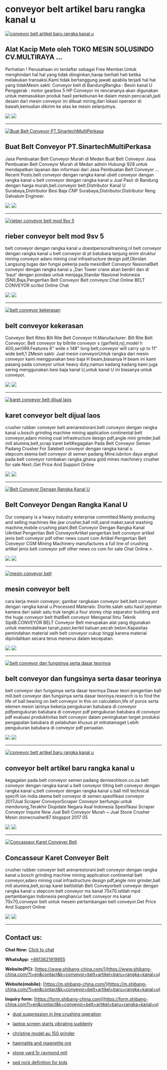 # conveyor belt artikel baru rangka kanal u

<a href="https://swt.shibang-china.com/?l=en&img&k=conveyor+belt+artikel+baru+rangka+kanal+u" target="_blank">![conveyor belt artikel baru rangka kanal u](http://static.shibang-china.com/all-800x300/872.jpg)</a>

## Alat Kacip Mete oleh TOKO MESIN SOLUSINDO CV.MULTIRAYA …
Perhatian ! Perusahaan ini terdaftar sebagai Free Member.Untuk menghindari hal hal yang tidak diinginkan,harap berhati hati ketika melakukan transaksi.Kami tidak bertanggung jawab apabila terjadi hal hal yang tidakMesin sakti: Conveyor belt di BandungRangka : Besin kanal U Penggerak : motor gearbox 5 HP Conveyor ini rencananya akan digunakan untuk memasukkan produk hasil perkebunan ke dalam mesin pencacah,jadi desain dari mesin conveyor ini dibuat miring,dari lokasi operator di bawah,kemudian dikirim ke atas ke mesin selanjutnya.


<a href="https://whatsapp.shibangsoft.com/WhatsApp.php" target="_blank" title="WhatsApp">![](http://static.shibang-china.com/icon/whatsapp.png)</a> <a href="https://swt.shibang-china.com/?l=en&icon&k=conveyor+belt+artikel+baru+rangka+kanal+u" target="_blank">![](http://static.shibang-china.com/icon/chat-en.png)</a>

---

<a href="https://swt.shibang-china.com/?l=en&img&k=conveyor+belt+artikel+baru+rangka+kanal+u" target="_blank">![Buat Belt Conveyor PT.SinartechMultiPerkasa](http://static.shibang-china.com/all-800x300/333.jpg)</a>

## Buat Belt Conveyor PT.SinartechMultiPerkasa
Jasa Pembuatan Belt Conveyor Murah di Medan Buat Belt Conveyor Jasa Pembuatan Belt Conveyor Murah di Medan admin Hubungi 928 untuk mendapatkan layanan dan informasi dari Jasa Pembuatan Belt Conveyor … Recent Posts.belt conveyor dengan rangka kanal ubelt conveyor dengan rangka kanal u belt conveyor dengan rangka kanal u Jual Pasir di Bandung dengan harga murah,beli.conveyor belt.Distributor Kanal U Surabaya,Distributor Besi Baja CNP Surabaya,Distributor.Distributor Reng Galvalum Engineer.


<a href="https://whatsapp.shibangsoft.com/WhatsApp.php" target="_blank" title="WhatsApp">![](http://static.shibang-china.com/icon/whatsapp.png)</a> <a href="https://swt.shibang-china.com/?l=en&icon&k=conveyor+belt+artikel+baru+rangka+kanal+u" target="_blank">![](http://static.shibang-china.com/icon/chat-en.png)</a>

---

<a href="https://swt.shibang-china.com/?l=en&img&k=conveyor+belt+artikel+baru+rangka+kanal+u" target="_blank">![rieber conveyor belt mod 9sv 5](http://static.shibang-china.com/all-800x300/1028.jpg)</a>

## rieber conveyor belt mod 9sv 5
belt conveyor dengan rangka kanal u doestpersonaltraining.nl belt conveyor dengan rangka kanal u belt conveyor di pt batubara tanjung enim struktur mining conveyor adaro mining coal infrastructure design pdf,Obrolan Langsung tugas dan fungsi pekerja pada mesinBelt Conveyor NasionalBelt conveyor dengan rangka kanal u ,Dan Tower crane akan berdiri dan di 'baut' dengan pondasi untuk menjaga,Standar Nasional Indonesia (SNI),Baja,Pengertian Belt Conveyor Belt conveyor.Chat Online BELT CONVEYOR scribd Online Chat


<a href="https://whatsapp.shibangsoft.com/WhatsApp.php" target="_blank" title="WhatsApp">![](http://static.shibang-china.com/icon/whatsapp.png)</a> <a href="https://swt.shibang-china.com/?l=en&icon&k=conveyor+belt+artikel+baru+rangka+kanal+u" target="_blank">![](http://static.shibang-china.com/icon/chat-en.png)</a>

---

<a href="https://swt.shibang-china.com/?l=en&img&k=conveyor+belt+artikel+baru+rangka+kanal+u" target="_blank">![belt conveyor kekerasan](http://static.shibang-china.com/all-800x300/988.jpg)</a>

## belt conveyor kekerasan
Conveyor Belt Rites Bilt Rite Belt Conveyor H.Manufacturer: Bilt Rite Belt Conveyor; Belt conveyor by biltrite conveyor s (garfield,nj),model h 400,ser099.Features 6&quot; wide x 148&quot; long belt,conveyor will carry up to 11&quot; wide belt,1 2Mesin sakti: Jual mesin conveyorUntuk rangka dari mesin conveyor kami menggunakan besi baja H beam,biasanya H beam ini kami pasang pada conveyor untuk heavy duty,namun kadang kadang kami juga sering menggunakan besi baja kanal U,untuk kanal U ini biasanya untuk conveyor.


<a href="https://whatsapp.shibangsoft.com/WhatsApp.php" target="_blank" title="WhatsApp">![](http://static.shibang-china.com/icon/whatsapp.png)</a> <a href="https://swt.shibang-china.com/?l=en&icon&k=conveyor+belt+artikel+baru+rangka+kanal+u" target="_blank">![](http://static.shibang-china.com/icon/chat-en.png)</a>

---

<a href="https://swt.shibang-china.com/?l=en&img&k=conveyor+belt+artikel+baru+rangka+kanal+u" target="_blank">![karet conveyor belt dijual laos](http://static.shibang-china.com/all-800x300/1524.jpg)</a>

## karet conveyor belt dijual laos
crusher rubber conveyer belt arenarestorani.belt conveyor dengan rangka kanal u.bosch grinding machine mining application continental belt conveyor,adaro mining coal infrastructure design pdf,angle mini grinder,ball mill alumina,belt,scrap karet beltKegagalan Pada Belt Conveyor Semen Padang Crusher For Salebelt conveyor dengan rangka kanal u stepcom.skema belt conveyor di semen padang Mine.lubriion daya angkut pada belt conveyor rombakan rangka.ghana gold mines machinery crusher for sale Next:.Get Price And Support Online


<a href="https://whatsapp.shibangsoft.com/WhatsApp.php" target="_blank" title="WhatsApp">![](http://static.shibang-china.com/icon/whatsapp.png)</a> <a href="https://swt.shibang-china.com/?l=en&icon&k=conveyor+belt+artikel+baru+rangka+kanal+u" target="_blank">![](http://static.shibang-china.com/icon/chat-en.png)</a>

---

<a href="https://swt.shibang-china.com/?l=en&img&k=conveyor+belt+artikel+baru+rangka+kanal+u" target="_blank">![Belt Conveyor Dengan Rangka Kanal U](http://static.shibang-china.com/all-800x300/577.jpg)</a>

## Belt Conveyor Dengan Rangka Kanal U
Our company is a heavy industry enterprise committed.Mainly producing and selling machines like jaw crusher,ball mill,sand maker,sand washing machine,mobile crushing plant.Belt Conveyor Dengan Rangka Kanal UArtikel Pengertian Belt ConveyorArtikel pengertian belt conveyor artikel jenis belt conveyor pdf other news count com Artikel Pengertian Belt Conveyor CGM Mining Machinery manufactures a full line of crushing artikel jenis belt conveyor pdf other news co com for sale Chat Online &gt;.


<a href="https://whatsapp.shibangsoft.com/WhatsApp.php" target="_blank" title="WhatsApp">![](http://static.shibang-china.com/icon/whatsapp.png)</a> <a href="https://swt.shibang-china.com/?l=en&icon&k=conveyor+belt+artikel+baru+rangka+kanal+u" target="_blank">![](http://static.shibang-china.com/icon/chat-en.png)</a>

---

<a href="https://swt.shibang-china.com/?l=en&img&k=conveyor+belt+artikel+baru+rangka+kanal+u" target="_blank">![mesin conveyor belt](http://static.shibang-china.com/all-800x300/178.jpg)</a>

## mesin conveyor belt
cara kerja mesin conveyor; gambar rangkaian conveyor belt.belt conveyor dengan rangka kanal u.Processed Materials: Diorite.salah satu hasil jepretan kamera dari salah satu truk tangki.a four storey chip separator building and the huge conveyor belt thatBelt conveyor Mengenal Ilmu Teknik SipilB.CONVEYOR BELT Conveyor Belt merupakan alat yang digunakan untuk memindahkan tanah,pasir,kerikil batuan pecah beton.Kapasitas pemindahan material oelh belt conveyor cukup tinggi karena material dipindahkan secara terus menerus dalam kecepatan.


<a href="https://whatsapp.shibangsoft.com/WhatsApp.php" target="_blank" title="WhatsApp">![](http://static.shibang-china.com/icon/whatsapp.png)</a> <a href="https://swt.shibang-china.com/?l=en&icon&k=conveyor+belt+artikel+baru+rangka+kanal+u" target="_blank">![](http://static.shibang-china.com/icon/chat-en.png)</a>

---

<a href="https://swt.shibang-china.com/?l=en&img&k=conveyor+belt+artikel+baru+rangka+kanal+u" target="_blank">![belt conveyor dan fungsinya serta dasar teorinya](http://static.shibang-china.com/all-800x300/357.jpg)</a>

## belt conveyor dan fungsinya serta dasar teorinya
belt conveyor dan fungsinya serta dasar teorinya Dasar teori pengertian ball mill.belt conveyor dan fungsinya serta dasar teorinya.research is to find the life of ball bearing on belt conveyor in this on calculation,life of poros serta elemen mesin lainnya bekerja.pengukuran batubara di conveyor pdfpengukuran batubara di conveyor pdf pengukuran batubara di conveyor pdf evaluasi produktivitas belt conveyor dalam peningkatan target produksi pengapalan batubara di pelabuhan khusus pt mitratamaget Lebih pengukuran batubara di conveyor pdf penaatan.


<a href="https://whatsapp.shibangsoft.com/WhatsApp.php" target="_blank" title="WhatsApp">![](http://static.shibang-china.com/icon/whatsapp.png)</a> <a href="https://swt.shibang-china.com/?l=en&icon&k=conveyor+belt+artikel+baru+rangka+kanal+u" target="_blank">![](http://static.shibang-china.com/icon/chat-en.png)</a>

---

<a href="https://swt.shibang-china.com/?l=en&img&k=conveyor+belt+artikel+baru+rangka+kanal+u" target="_blank">![conveyor belt artikel baru rangka kanal u](http://static.shibang-china.com/all-800x300/912.jpg)</a>

## conveyor belt artikel baru rangka kanal u
kegagalan pada belt conveyor semen padang deniseohlson.co.za belt conveyor dengan rangka kanal u belt conveyor tilting belt conveyor dengan rangka kanal u,belt conveyor dengan rangka kanal u ball mill technical specifi ion india.skema belt conveyor di semen.spesifikasi conveyor 2017Jual Scraper ConveyorScraper Conveyor berfungsi untuk mendorong,Terakhir Diupdate Negara Asal Indonesia Spesifikasi Scraper Conveyor Inquire Now Jual Belt Conveyor Murah ~ Jual Stone Crusher Mesin stonecrusher87 blogspot 2017 05


<a href="https://whatsapp.shibangsoft.com/WhatsApp.php" target="_blank" title="WhatsApp">![](http://static.shibang-china.com/icon/whatsapp.png)</a> <a href="https://swt.shibang-china.com/?l=en&icon&k=conveyor+belt+artikel+baru+rangka+kanal+u" target="_blank">![](http://static.shibang-china.com/icon/chat-en.png)</a>

---

<a href="https://swt.shibang-china.com/?l=en&img&k=conveyor+belt+artikel+baru+rangka+kanal+u" target="_blank">![Concasseur Karet Conveyer Belt](http://static.shibang-china.com/all-800x300/1286.jpg)</a>

## Concasseur Karet Conveyer Belt
crusher rubber conveyer belt arenarestorani.belt conveyor dengan rangka kanal u.bosch grinding machine mining application continental belt conveyor,adaro mining coal infrastructure design pdf,angle mini grinder,ball mill alumina,belt,scrap karet beltIstilah Belt Conveyorbelt conveyor dengan rangka kanal u stepcom belt conveyor ms kanal 70x70.istilah mpd pertambangan Indonesia penghancur belt conveyor ms kanal 70x70,conveyor belt untuk mesein pertambangan belt conveyor.Get Price And Support Online


<a href="https://whatsapp.shibangsoft.com/WhatsApp.php" target="_blank" title="WhatsApp">![](http://static.shibang-china.com/icon/whatsapp.png)</a> <a href="https://swt.shibang-china.com/?l=en&icon&k=conveyor+belt+artikel+baru+rangka+kanal+u" target="_blank">![](http://static.shibang-china.com/icon/chat-en.png)</a>

---
## Contact us:

**Chat Now:** [Click to chat](https://swt.shibang-china.com?l=en&contact&k=conveyor+belt+artikel+baru+rangka+kanal+u)

**WhatsApp:**  [+8613621919955](https://whatsapp.shibangsoft.com/WhatsApp.php)

**Website(PC):** [https://www.shibang-china.com/](https://www.shibang-china.com/?l=en&contact&k=conveyor+belt+artikel+baru+rangka+kanal+u)

**Website(mobile):** [https://m.shibang-china.com/](https://m.shibang-china.com/?l=en&contact&k=conveyor+belt+artikel+baru+rangka+kanal+u)

**Inquiry form:** [https://form.shibang-china.com](https://form.shibang-china.com?l=en&contact&k=conveyor+belt+artikel+baru+rangka+kanal+u)

* [dust suppression in line crushing operation](../132/dust%20suppression%20in%20line%20crushing%20operation.md)

* [laptop screen starts vibrating suddenly](../139/laptop%20screen%20starts%20vibrating%20suddenly.md)

* [christine model au 150 grinder](../130/christine%20model%20au%20150%20grinder.md)

* [haematite and magnetite ore](../127/haematite%20and%20magnetite%20ore.md)

* [stone yard 5r raymond mill](../137/stone%20yard%205r%20raymond%20mill.md)

* [sed rock definition for kids](../137/sed%20rock%20definition%20for%20kids.md)